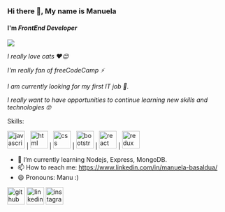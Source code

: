 ### Hi there 👋, My name is Manuela
#### **I'm** ***FrontEnd Developer***
<img src="https://media.giphy.com/media/SScTyz7dQ0Gf7c9dZ9/giphy.gif" />


*I really love cats ❤️😊*

*I'm really fan of freeCodeCamp ⚡*

*I am currently looking for my first IT job 🚀.*

*I really want to have opportunities to continue learning new skills and technologies 🤓*

Skills:

<img src='https://user-images.githubusercontent.com/69776374/130335092-83ed8503-c4dd-417a-a917-520b9229c52b.png' alt='javascript' height='40'> | <img src='https://user-images.githubusercontent.com/69776374/130335114-2648ed3b-6b9c-4e76-aa4d-8014befba691.png' alt='html' height='40'> | <img src='https://user-images.githubusercontent.com/69776374/130335126-3dbdbb76-399c-437e-b24b-2aabad444060.png' alt='css' height='40'> | <img src='https://user-images.githubusercontent.com/69776374/130335145-6f0eaf42-2fe4-413d-9f82-ce064953c9a5.png' alt='bootstrap' height='40'> | <img src='https://user-images.githubusercontent.com/69776374/130335164-ea21effa-7538-4eb8-a53f-662843c6e189.png' alt='react' height='40'> | <img src='https://user-images.githubusercontent.com/69776374/130335179-c6fa0b40-e536-4495-9cac-4f79a1ae3d69.png' alt='redux' height='40'>




- 🌱 I’m currently learning Nodejs, Express, MongoDB.
- 📫 How to reach me: https://www.linkedin.com/in/manuela-basaldua/ 
- 😄 Pronouns: Manu :) 


[<img src='https://cdn.jsdelivr.net/npm/simple-icons@3.0.1/icons/github.svg' alt='github' height='40' >](https://github.com/ManuBasaldua) [<img src='https://cdn.jsdelivr.net/npm/simple-icons@3.0.1/icons/linkedin.svg' alt='linkedin' height='40' >](https://www.linkedin.com/in/manuela-basaldua/) [<img src='https://cdn.jsdelivr.net/npm/simple-icons@3.0.1/icons/instagram.svg' alt='instagram' height='40'>](https://www.instagram.com/manu_basaldua17/)  



